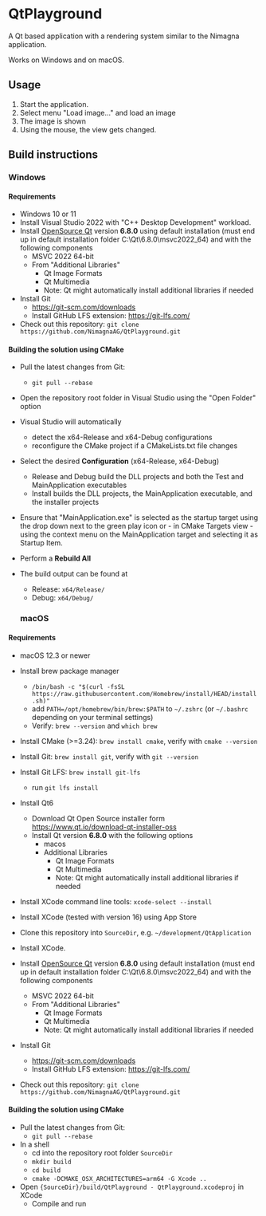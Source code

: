 # QtPlayground

A Qt based application with a rendering system similar to the Nimagna application.

Works on Windows and on macOS.

## Usage

  1. Start the application.
  2. Select menu "Load image..." and load an image
  3. The image is shown
  4. Using the mouse, the view gets changed.

## Build instructions

### Windows

#### Requirements

- Windows 10 or 11
- Install Visual Studio 2022 with "C++ Desktop Development" workload.
- Install [OpenSource Qt](https://www.qt.io/download-open-source) version **6.8.0** using default installation (must end up in default installation folder C:\Qt\6.8.0\msvc2022_64) and with the following components
  - MSVC 2022 64-bit 
  - From "Additional Libraries"
    - Qt Image Formats
    - Qt Multimedia
    - Note: Qt might automatically install additional libraries if needed
- Install Git
  - https://git-scm.com/downloads
  - Install GitHub LFS extension: https://git-lfs.com/
- Check out this repository: `git clone https://github.com/NimagnaAG/QtPlayground.git`

#### Building the solution using CMake

- Pull the latest changes from Git: 
  - `git pull --rebase`
- Open the repository root folder in Visual Studio using the "Open Folder" option
- Visual Studio will automatically 
  - detect the x64-Release and x64-Debug configurations
  - reconfigure the CMake project if a CMakeLists.txt file changes
- Select the desired **Configuration** (x64-Release, x64-Debug)
  - Release and Debug build the DLL projects and both the Test and MainApplication executables
  - Install builds the DLL projects, the MainApplication executable, and the installer projects
- Ensure that "MainApplication.exe" is selected as the startup target using the drop down next to the green play icon 
  or - in CMake Targets view - using the context menu on the MainApplication target and selecting it as Startup Item.
- Perform a **Rebuild All**
- The build output can be found at
  - Release: `x64/Release/`
  - Debug: `x64/Debug/`

  ### macOS

#### Requirements

- macOS 12.3 or newer
- Install brew package manager
  - `/bin/bash -c "$(curl -fsSL https://raw.githubusercontent.com/Homebrew/install/HEAD/install.sh)"`
  - add `PATH=/opt/homebrew/bin/brew:$PATH`  to `~/.zshrc` (or `~/.bashrc` depending on your terminal settings)
  - Verify: `brew --version` and `which brew`
- Install CMake (>=3.24): `brew install cmake`, verify with `cmake --version`
- Install Git: `brew install git`, verify with `git --version`
- Install Git LFS: `brew install git-lfs`
  - run `git lfs install`
- Install Qt6
  - Download Qt Open Source installer form https://www.qt.io/download-qt-installer-oss
  - Install Qt version **6.8.0** with the following options
    - macos
    - Additional Libraries
      - Qt Image Formats
      - Qt Multimedia
      - Note: Qt might automatically install additional libraries if needed
- Install XCode command line tools: `xcode-select --install`
- Install XCode (tested with version 16) using App Store
- Clone this repository into `SourceDir`, e.g.  `~/development/QtApplication`

- Install XCode.
- Install [OpenSource Qt](https://www.qt.io/download-open-source) version **6.8.0** using default installation (must end up in default installation folder C:\Qt\6.8.0\msvc2022_64) and with the following components
  - MSVC 2022 64-bit 
  - From "Additional Libraries"
    - Qt Image Formats
    - Qt Multimedia
    - Note: Qt might automatically install additional libraries if needed
- Install Git
  - https://git-scm.com/downloads
  - Install GitHub LFS extension: https://git-lfs.com/
- Check out this repository: `git clone https://github.com/NimagnaAG/QtPlayground.git`

#### Building the solution using CMake

- Pull the latest changes from Git: 
  - `git pull --rebase`
- In a shell
  - cd into the repository root folder `SourceDir`
  - `mkdir build`
  - `cd build`
  - `cmake -DCMAKE_OSX_ARCHITECTURES=arm64 -G Xcode ..`
- Open `{SourceDir}/build/QtPlayground - QtPlayground.xcodeproj` in XCode
  - Compile and run
